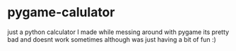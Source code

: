 # pygame-calulator
just a python calculator I made while messing around with pygame its pretty bad and doesnt work sometimes although was just having a bit of fun :)
